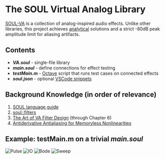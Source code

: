 # The SOUL Virtual Analog Library
[SOUL-VA](https://github.com/thezhe/SOUL-VA) is a collection of analog-inspired audio effects. Unlike other libraries, this project achieves [analytical](https://math.stackexchange.com/questions/935405/what-s-the-difference-between-analytical-and-numerical-approaches-to-problems) solutions and a strict -80dB peak amplitude limit for aliasing artifacts. 

## Contents
- ***VA.soul*** - single-file library
- ***main.soul*** - define connections for effect testing
- ***testMain.m*** - [Octave](https://www.gnu.org/software/octave/index) script that runs test cases on connected effects
- ***soul.json*** - optional [VSCode snippets](https://code.visualstudio.com/docs/editor/userdefinedsnippets)

## Background Knowledge (in order of relevance)
1. [SOUL language guide](https://github.com/soul-lang/SOUL/blob/master/docs/SOUL_Language.md)
2. [soul::filters](https://github.com/soul-lang/SOUL/blob/master/source/soul_library/soul_library_filters.soul)
3. [The Art of VA Filter Design](https://www.kvraudio.com/forum/viewtopic.php?t=350246) (through Chapter 6)
4. [Antiderivative Antialiasing for Memoryless Nonlinearities](https://acris.aalto.fi/ws/portalfiles/portal/27135145/ELEC_bilbao_et_al_antiderivative_antialiasing_IEEESPL.pdf)

## Example: testMain.m on a trivial ***main.soul***
![Pulse](https://user-images.githubusercontent.com/42720670/134750716-e842f0a8-5329-417c-a848-25f1c27f6ba9.png)
![IO](https://user-images.githubusercontent.com/42720670/134750715-c0b01c69-a387-46f8-a178-3460fb64d75b.png)
![Bode](https://user-images.githubusercontent.com/42720670/134750714-80c45c04-65fb-4ab0-8757-d2d346345f54.png)
![Sweep](https://user-images.githubusercontent.com/42720670/134750877-431ce4a0-81c2-4be5-a508-155aa602543a.png)
